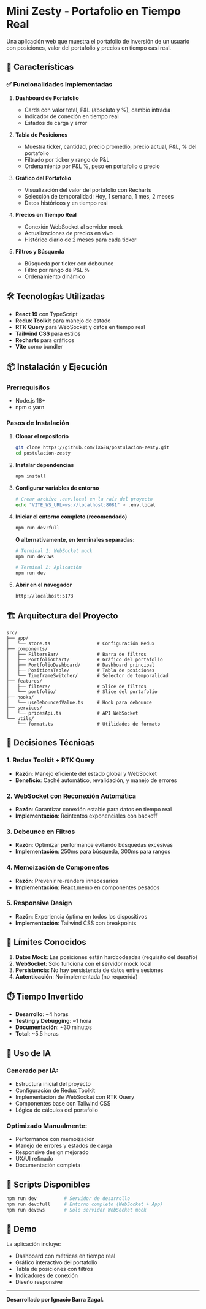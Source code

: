 # Mini Zesty - Portafolio en Tiempo Real

Una aplicación web que muestra el portafolio de inversión de un usuario con posiciones, valor del portafolio y precios en tiempo casi real.

## 🚀 Características

### ✅ Funcionalidades Implementadas

1. **Dashboard de Portafolio**
   - Cards con valor total, P&L (absoluto y %), cambio intradía
   - Indicador de conexión en tiempo real
   - Estados de carga y error

2. **Tabla de Posiciones**
   - Muestra ticker, cantidad, precio promedio, precio actual, P&L, % del portafolio
   - Filtrado por ticker y rango de P&L
   - Ordenamiento por P&L %, peso en portafolio o precio

3. **Gráfico del Portafolio**
   - Visualización del valor del portafolio con Recharts
   - Selección de temporalidad: Hoy, 1 semana, 1 mes, 2 meses
   - Datos históricos y en tiempo real

4. **Precios en Tiempo Real**
   - Conexión WebSocket al servidor mock
   - Actualizaciones de precios en vivo
   - Histórico diario de 2 meses para cada ticker

5. **Filtros y Búsqueda**
   - Búsqueda por ticker con debounce
   - Filtro por rango de P&L %
   - Ordenamiento dinámico

## 🛠️ Tecnologías Utilizadas

- **React 19** con TypeScript
- **Redux Toolkit** para manejo de estado
- **RTK Query** para WebSocket y datos en tiempo real
- **Tailwind CSS** para estilos
- **Recharts** para gráficos
- **Vite** como bundler

## 📦 Instalación y Ejecución

### Prerrequisitos
- Node.js 18+ 
- npm o yarn

### Pasos de Instalación

1. **Clonar el repositorio**
   ```bash
   git clone https://github.com/iXGEN/postulacion-zesty.git
   cd postulacion-zesty
   ```

2. **Instalar dependencias**
   ```bash
   npm install
   ```

3. **Configurar variables de entorno**
   ```bash
   # Crear archivo .env.local en la raíz del proyecto
   echo "VITE_WS_URL=ws://localhost:8081" > .env.local
   ```

4. **Iniciar el entorno completo (recomendado)**
   ```bash
   npm run dev:full
   ```

   **O alternativamente, en terminales separadas:**
   ```bash
   # Terminal 1: WebSocket mock
   npm run dev:ws
   
   # Terminal 2: Aplicación
   npm run dev
   ```

5. **Abrir en el navegador**
   ```
   http://localhost:5173
   ```

## 🏗️ Arquitectura del Proyecto

```
src/
├── app/
│   └── store.ts                 # Configuración Redux
├── components/
│   ├── FiltersBar/              # Barra de filtros
│   ├── PortfolioChart/          # Gráfico del portafolio
│   ├── PortfolioDashboard/      # Dashboard principal
│   ├── PositionsTable/          # Tabla de posiciones
│   └── TimeframeSwitcher/       # Selector de temporalidad
├── features/
│   ├── filters/                 # Slice de filtros
│   └── portfolio/               # Slice del portafolio
├── hooks/
│   └── useDebouncedValue.ts     # Hook para debounce
├── services/
│   └── pricesApi.ts             # API WebSocket
└── utils/
    └── format.ts                # Utilidades de formato
```

## 🎯 Decisiones Técnicas

### 1. **Redux Toolkit + RTK Query**
- **Razón**: Manejo eficiente del estado global y WebSocket
- **Beneficio**: Caché automático, revalidación, y manejo de errores

### 2. **WebSocket con Reconexión Automática**
- **Razón**: Garantizar conexión estable para datos en tiempo real
- **Implementación**: Reintentos exponenciales con backoff

### 3. **Debounce en Filtros**
- **Razón**: Optimizar performance evitando búsquedas excesivas
- **Implementación**: 250ms para búsqueda, 300ms para rangos

### 4. **Memoización de Componentes**
- **Razón**: Prevenir re-renders innecesarios
- **Implementación**: React.memo en componentes pesados

### 5. **Responsive Design**
- **Razón**: Experiencia óptima en todos los dispositivos
- **Implementación**: Tailwind CSS con breakpoints

## 🔧 Límites Conocidos

1. **Datos Mock**: Las posiciones están hardcodeadas (requisito del desafío)
2. **WebSocket**: Solo funciona con el servidor mock local
3. **Persistencia**: No hay persistencia de datos entre sesiones
4. **Autenticación**: No implementada (no requerida)

## ⏱️ Tiempo Invertido

- **Desarrollo**: ~4 horas
- **Testing y Debugging**: ~1 hora
- **Documentación**: ~30 minutos
- **Total**: ~5.5 horas

## 🤖 Uso de IA

### Generado por IA:
- Estructura inicial del proyecto
- Configuración de Redux Toolkit
- Implementación de WebSocket con RTK Query
- Componentes base con Tailwind CSS
- Lógica de cálculos del portafolio

### Optimizado Manualmente:
- Performance con memoización
- Manejo de errores y estados de carga
- Responsive design mejorado
- UX/UI refinado
- Documentación completa

## 🚀 Scripts Disponibles

```bash
npm run dev          # Servidor de desarrollo
npm run dev:full     # Entorno completo (WebSocket + App)
npm run dev:ws       # Solo servidor WebSocket mock
```

## 📱 Demo

La aplicación incluye:
- Dashboard con métricas en tiempo real
- Gráfico interactivo del portafolio
- Tabla de posiciones con filtros
- Indicadores de conexión
- Diseño responsive
---

**Desarrollado por Ignacio Barra Zagal.**